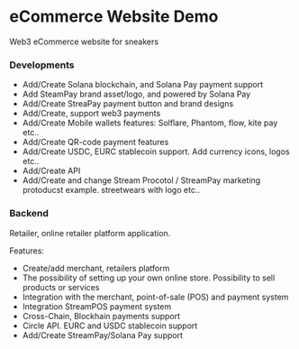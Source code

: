 # eCommerce Website Demo

Web3 eCommerce website for sneakers


### Developments

- Add/Create Solana blockchain, and Solana Pay payment support
- Add SteamPay brand asset/logo, and powered by Solana Pay
- Add/Create StreaPay payment button and brand designs
- Add/Create, support web3 payments
- Add/Create Mobile wallets features: Solflare, Phantom, flow, kite pay etc.. 
- Add/Create QR-code payment features
- Add/Create USDC, EURC stablecoin support. Add currency icons, logos etc..
- Add/Create API
- Add/Create and change Stream Procotol / StreamPay marketing protoducst example. streetwears with logo etc..


### Backend

Retailer, online retailer platform application.

Features:

- Create/add merchant, retailers platform
- The possibility of setting up your own online store. Possibility to sell products or services
- Integration with the merchant, point-of-sale (POS) and payment system
- Integration StreamPOS payment system
- Cross-Chain, Blockhain payments support
- Circle API. EURC and USDC stablecoin support
- Add/Create StreamPay/Solana Pay support
